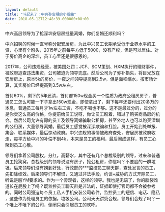 ```yaml
---
layout: default
title: "斗起来了：中兴弥留期的小插曲"
date: 2018-05-12T12:48:39.000000+08:00
---
```


中兴高层领导为了抢深圳安居房批量离婚，你们复婚还顺利吗？ 

中兴招聘的时候一直号称分配安居房，为此中兴员工长期承受低于业界水平的工资，心里有个盼头，2015年之前每平方低于5000，没有产权，但是可以居住。对于房价高企的深圳，员工心里还是很感恩的。 

2017年，公司违规经营，被美国处罚；JCF、SCM策划、HXM执行的理财事件，被政府追查违法集资，公司被迫为领导兜底。然后公司为了弥补损失，将目光放在安居房上，原本5k的房价，一夜之间领导提高到2.5w，但是面积缩水，按市场计算，其实房价已经提高到3.5w左右。 

首付60%，剩下的5年还清，首付都150w现金买一个性质为政府公租房房子，普通员工怎么可能一下子拿出150w现金，即使拿出了，剩下每年还要付出20多万的本息，普通员工每月才1w左右工资，不吃不喝也不够。这不是最过分的，过分的是你卖这么高的价格，你提前给员工说呀，你让员工盼着，错过了购买商品房的机会。然后公司允许有房的员工及领导离婚骗取公租房，甚至外地人也可以购买深圳的公租房，大量领导离婚。最后员工感觉被深深欺骗和打脸。员工开始到处举报、集会、联系媒体，最后惊动政府。中兴违规的事情被政府查处，安居房被政府收走，每平方给中兴的补偿不到4k，本来是员工的福利，最后闹成这样，有员工心聚到员工心散。 

领导们拿着公司股权，分红，高薪水，其中还有几个总裁级别的领导，过来和普通员工抢狗窝，总裁级别的领导说没有房子，抢公租房，你信吗？不要脸的一群垃圾。后来领导们没有捞到好处，行政部的***监控员工聊天群，查处发言的员工，先扣除绩效。后来领导们不解恨，又通过非法手段，约谈+威胁的方式开除员工，听说是殷YM要求的。作为一个旁观者，这样的领导。我也是无语了，你的脑袋难道长在屁股上了吗？既监控员工聊天群是非法的，证据即使打官司都不会被参考的。同时公司强迫每个员工私人手机安装公司软件，监控员工的短信、电话、隐私 ，这些作为处理员工的依据，垃圾公司。公司天天讲究合规，领导们合规了吗？一个唯上不唯下的公司，倒闭只会引起员工的欢呼。 

